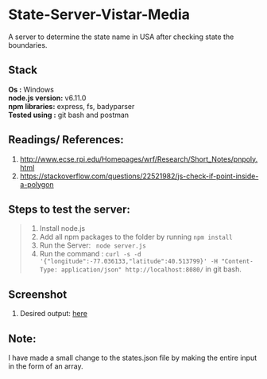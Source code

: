 # State-Server-Vistar-Media
A server to determine the state name in USA after checking state the boundaries.  

## Stack
**Os :** Windows  
**node.js version:** v6.11.0  
**npm libraries:** express, fs, badyparser  
**Tested using :** git bash and postman  

## Readings/ References:
1. http://www.ecse.rpi.edu/Homepages/wrf/Research/Short_Notes/pnpoly.html  
2. https://stackoverflow.com/questions/22521982/js-check-if-point-inside-a-polygon  

## Steps to test the server:
> 1. Install node.js  
> 2. Add all npm packages to the folder by running ```npm install```  
> 3. Run the Server: ``` node server.js```  
> 4. Run the command : ```curl -s -d '{"longitude":-77.036133,"latitude":40.513799}' -H "Content-Type: application/json" http://localhost:8080/``` in git bash.

## Screenshot
1. Desired output: [here](https://github.com/sushantgupta1206/State-Server-Vistar-Media/blob/master/outputTerminal.PNG)  

## Note:
I have made a small change to the states.json file by making the entire input in the form of an array.
